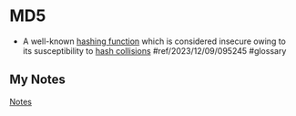 # MD5
- A well-known [hashing function](hashing.md) which is considered insecure owing to its susceptibility to [hash collisions](hash-collision.md) #ref/2023/12/09/095245 #glossary
## My Notes
[Notes](mynotes/md5-notes.md)
